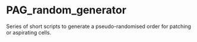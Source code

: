 # PAG_random_generator
Series of short scripts to generate a pseudo-randomised order for patching or aspirating cells.
